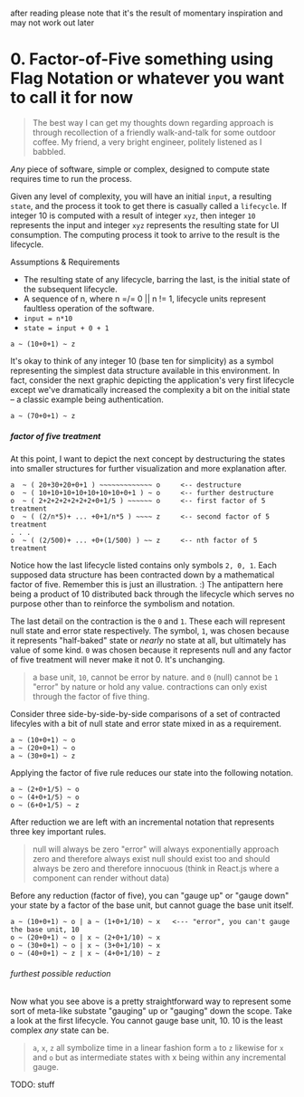 after reading please note that it's the result of momentary inspiration and may not work out later

# 0. Factor-of-Five something using Flag Notation or whatever you want to call it for now

> The best way I can get my thoughts down regarding approach is through recollection of a friendly walk-and-talk for some outdoor coffee. My friend, a very bright engineer, politely listened as I babbled.

_Any_ piece of software, simple or complex, designed to compute state requires time to run the process.

Given any level of complexity, you will have an initial `input`, a resulting `state`, and the process it took to get there is casually called a `lifecycle`. If integer 10 is computed with a result of integer `xyz`, then integer `10` represents the input and integer `xyz` represents the resulting state for UI consumption. The computing process it took to arrive to the result is the lifecycle.

Assumptions & Requirements
* The resulting state of any lifecycle, barring the last, is the initial state of the subsequent lifecycle.
* A sequence of n, where n =/= 0 || n != 1, lifecycle units represent faultless operation of the software.
* `input = n*10`
* `state = input + 0 + 1`

```
a ~ (10+0+1) ~ z
```

It's okay to think of any integer 10 (base ten for simplicity) as a symbol representing the simplest data structure available in this environment. In fact, consider the next graphic depicting the application's very first lifecycle except we've dramatically increased the complexity a bit on the initial state – a classic example being authentication.

```
a ~ (70+0+1) ~ z
```

##### factor of five treatment
At this point, I want to depict the next concept by destructuring the states into smaller structures for further visualization and more explanation after.

```
a  ~ ( 20+30+20+0+1 ) ~~~~~~~~~~~~~ o     <-- destructure
o  ~ ( 10+10+10+10+10+10+10+0+1 ) ~ o     <-- further destructure
o  ~ ( 2+2+2+2+2+2+2+0+1/5 ) ~~~~~~ o     <-- first factor of 5 treatment
o  ~ ( (2/n*5)+ ... +0+1/n*5 ) ~~~~ z     <-- second factor of 5 treatment
. . .
o  ~ ( (2/500)+ ... +0+(1/500) ) ~~ z     <-- nth factor of 5 treatment
```

Notice how the last lifecycle listed contains only symbols `2, 0, 1`. Each supposed data structure has been contracted down by a mathematical factor of five. Remember this is just an illustration. :) The antipattern here being a product of 10 distributed back through the lifecycle which serves no purpose other than to reinforce the symbolism and notation.

The last detail on the contraction is the `0` and `1`. These each will represent null state and error state respectively. The symbol, `1`, was chosen because it represents "half-baked" state or _nearly_ no state at all, but ultimately has value of some kind. `0` was chosen because it represents null and any factor of five treatment will never make it not 0. It's unchanging.

> a base unit, `10`, cannot be error by nature.
> and `0` (null) cannot be `1` "error" by nature or hold any value.
> contractions can only exist through the factor of five thing.

Consider three side-by-side-by-side comparisons of a set of contracted lifecyles with a bit of null state and error state mixed in as a requirement.

```
a ~ (10+0+1) ~ o
a ~ (20+0+1) ~ o
a ~ (30+0+1) ~ z
```

Applying the factor of five rule reduces our state into the following notation.

```
a ~ (2+0+1/5) ~ o
o ~ (4+0+1/5) ~ o
o ~ (6+0+1/5) ~ z
```

After reduction we are left with an incremental notation that represents three key important rules.

> null will always be zero
> "error" will always exponentially approach zero and therefore always exist
> null should exist too and should always be zero and therefore innocuous (think in React.js where a component can render without data)

Before any reduction (factor of five), you can "gauge up" or "gauge down" your state by a factor of the base unit, but cannot guage the base unit itself.

```
a ~ (10+0+1) ~ o | a ~ (1+0+1/10) ~ x   <--- "error", you can't gauge the base unit, 10
o ~ (20+0+1) ~ o | x ~ (2+0+1/10) ~ x
o ~ (30+0+1) ~ o | x ~ (3+0+1/10) ~ x
o ~ (40+0+1) ~ z | x ~ (4+0+1/10) ~ z
```

###### furthest possible reduction

Now what you see above is a pretty straightforward way to represent some sort of meta-like substate "gauging" up or "gauging" down the scope. Take a look at the first lifecycle. You cannot gauge base unit, 10. 10 is the least complex _any_ state can be.

>`a`, `x`, `z` all symbolize time in a linear fashion form `a` to `z` likewise for `x` and `o` but as intermediate states with x being within any incremental gauge.

TODO: stuff
